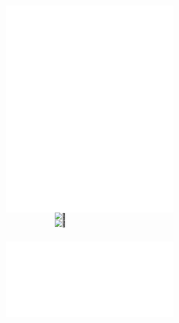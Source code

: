 
[<img align="left" width="390" alt="🦑" src="/general.svg">](#)
[<img align="right" width="390" alt="🦑" src="/medias.svg">](#)
<img align="right" width="390" height="50" alt="🦑" src="/placeholder.svg"> 

[<img align="left" width="390" alt="🦑" src="/achievements.svg">](#)


